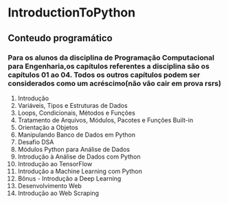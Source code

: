 # IntroductionToPython

## Conteudo programático

### Para os alunos da disciplina de Programação Computacional para Engenharia,os capítulos referentes a disciplina são os capítulos 01 ao 04. Todos os outros capítulos podem ser considerados como um acréscimo(não vão cair em prova rsrs)

01. Introdução
02. Variáveis, Tipos e Estruturas de Dados
03. Loops, Condicionais, Métodos e Funções
04. Tratamento de Arquivos, Módulos, Pacotes e Funções Built-in
05. Orientação a Objetos
06. Manipulando Banco de Dados em Python
07. Desafio DSA
08. Módulos Python para Análise de Dados
09. Introdução à Análise de Dados com Python
10. Introdução ao TensorFlow
11. Introdução a Machine Learning com Python
12. Bônus - Introdução a Deep Learning
13. Desenvolvimento Web
14. Introdução ao Web Scraping
